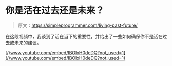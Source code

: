 # 你是活在过去还是未来？

> 原文：<https://simpleprogrammer.com/living-past-future/>

在这段视频中，我谈到了活在当下的重要性，并给出了一些如何确保你不是活在过去或未来的建议。

[//www.youtube.com/embed/IBOlxH0deDQ?not_used=1](//www.youtube.com/embed/IBOlxH0deDQ?not_used=1)